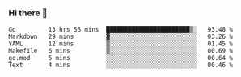 ### Hi there 👋

<!--
**yeya24/yeya24** is a ✨ _special_ ✨ repository because its `README.md` (this file) appears on your GitHub profile.

Here are some ideas to get you started:

- 🔭 I’m currently working on ...
- 🌱 I’m currently learning ...
- 👯 I’m looking to collaborate on ...
- 🤔 I’m looking for help with ...
- 💬 Ask me about ...
- 📫 How to reach me: ...
- 😄 Pronouns: ...
- ⚡ Fun fact: ...
-->

<!--START_SECTION:waka-->

```text
Go         13 hrs 56 mins  ███████████████████████▒░   93.48 %
Markdown   29 mins         ▓░░░░░░░░░░░░░░░░░░░░░░░░   03.26 %
YAML       12 mins         ▒░░░░░░░░░░░░░░░░░░░░░░░░   01.45 %
Makefile   6 mins          ▒░░░░░░░░░░░░░░░░░░░░░░░░   00.69 %
go.mod     5 mins          ░░░░░░░░░░░░░░░░░░░░░░░░░   00.64 %
Text       4 mins          ░░░░░░░░░░░░░░░░░░░░░░░░░   00.46 %
```

<!--END_SECTION:waka-->
